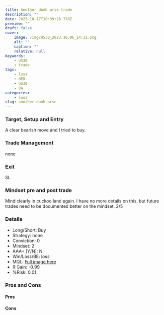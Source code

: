 ```yaml
---
title: Another dumb arse trade
description: ""
date: 2023-10-17T10:39:28.778Z
preview: ""
draft: false
cover:
    image: /img/US30_2023.10.06_14:11.png
    alt: ""
    caption: ""
    relative: null
keywords:
    - US30
    - trade
tags:
    - loss
    - NEO
    - US30
    - DA
categories:
    - loss
slug: another-dumb-arse
---
```

### Target, Setup and Entry
A clear bearish move and I tried to buy.
### Trade Management
none
### Exit
SL
### Mindset pre and post trade
Mind clearly in cuckoo land again. I have no more details on this, but future trades need to be documented better on the mindset. 2/5

### Details
- Long/Short: Buy
- Strategy: none
- Conviction: 0
- Mindset: 2
- AAA+ [Y/N]: N
- Win/Loss/BE: loss
- MQL: [Full image here](https://www.mql5.com/en/charts/18319109/us30-cash-m1-ftmo-s-r)
- R Gain: -0.99
- %Risk: 0.01

### Pros and Cons
#### Pros

#### Cons
